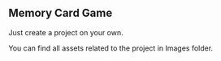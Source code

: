 ## Memory Card Game

Just create a project on your own. 

You can find all assets related to the project in Images folder.

